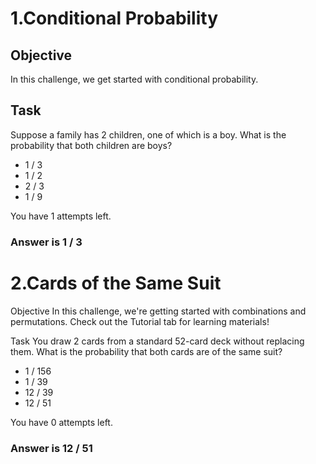 # 1.Conditional Probability

<h2>Objective</h2>
In this challenge, we get started with conditional probability.


<h2>Task</h2>
Suppose a family has 2 children, one of which is a boy. What is the probability that both children are boys?
<ul>
			<li>1 / 3</li>
			<li>1 / 2</li>
			<li>2 / 3</li>
			<li>1 / 9</li>
</ul>
You have 1 attempts left.

<h3>Answer is 1 / 3</h3>

# 2.Cards of the Same Suit

Objective
In this challenge, we're getting started with combinations and permutations. Check out the Tutorial tab for learning materials!


Task
You draw 2 cards from a standard 52-card deck without replacing them. What is the probability that both cards are of the same suit?
<ul>
	<li>1 / 156</li>
	<li>1 / 39</li>
	<li>12 / 39</li>
	<li>12 / 51</li>
</ul>
You have 0 attempts left.

<h3>Answer is 12 / 51</h3>

